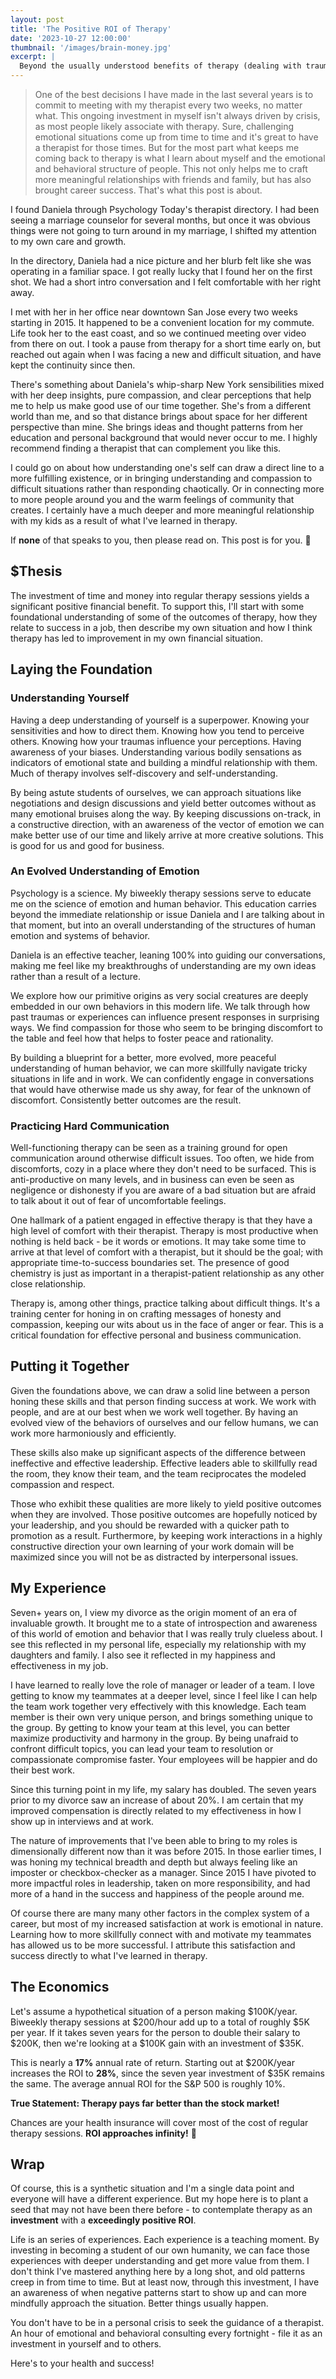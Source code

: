 ```yaml
---
layout: post
title: 'The Positive ROI of Therapy'
date: '2023-10-27 12:00:00'
thumbnail: '/images/brain-money.jpg'
excerpt: |
  Beyond the usually understood benefits of therapy (dealing with trauma, triggers, relationships, etc.), this post presents a thesis that regular therapy yields a positive ROI over traditional investments.
---
```


> One of the best decisions I have made in the last several years is to commit to meeting with my therapist every two weeks, no matter what. This ongoing investment in myself isn't always driven by crisis, as most people likely associate with therapy. Sure, challenging emotional situations come up from time to time and it's great to have a therapist for those times. But for the most part what keeps me coming back to therapy is what I learn about myself and the emotional and behavioral structure of people. This not only helps me to craft more meaningful relationships with friends and family, but has also brought career success. That's what this post is about.

I found Daniela through Psychology Today's therapist directory. I had been seeing a marriage counselor for several months, but once it was obvious things were not going to turn around in my marriage, I shifted my attention to my own care and growth.

In the directory, Daniela had a nice picture and her blurb felt like she was operating in a familiar space. I got really lucky that I found her on the first shot. We had a short intro conversation and I felt comfortable with her right away.

I met with her in her office near downtown San Jose every two weeks starting in 2015. It happened to be a convenient location for my commute. Life took her to the east coast, and so we continued meeting over video from there on out. I took a pause from therapy for a short time early on, but reached out again when I was facing a new and difficult situation, and have kept the continuity since then.

There's something about Daniela's whip-sharp New York sensibilities mixed with her deep insights, pure compassion, and clear perceptions that help me to help us make good use of our time together. She's from a different world than me, and so that distance brings about space for her different perspective than mine. She brings ideas and thought patterns from her education and personal background that would never occur to me. I highly recommend finding a therapist that can complement you like this.

I could go on about how understanding one's self can draw a direct line to a more fulfilling existence, or in bringing understanding and compassion to difficult situations rather than responding chaotically. Or in connecting more to more people around you and the warm feelings of community that creates. I certainly have a much deeper and more meaningful relationship with my kids as a result of what I've learned in therapy.

If **none** of that speaks to you, then please read on. This post is for you. 🤑


## $Thesis

The investment of time and money into regular therapy sessions yields a significant positive financial benefit. To support this, I'll start with some foundational understanding of some of the outcomes of therapy, how they relate to success in a job, then describe my own situation and how I think therapy has led to improvement in my own financial situation.


## Laying the Foundation


### Understanding Yourself

Having a deep understanding of yourself is a superpower. Knowing your sensitivities and how to direct them. Knowing how you tend to perceive others. Knowing how your traumas influence your perceptions. Having awareness of your biases. Understanding various bodily sensations as indicators of emotional state and building a mindful relationship with them. Much of therapy involves self-discovery and self-understanding.

By being astute students of ourselves, we can approach situations like negotiations and design discussions and yield better outcomes without as many emotional bruises along the way. By keeping discussions on-track, in a constructive direction, with an awareness of the vector of emotion we can make better use of our time and likely arrive at more creative solutions. This is good for us and good for business.


### An Evolved Understanding of Emotion

Psychology is a science. My biweekly therapy sessions serve to educate me on the science of emotion and human behavior. This education carries beyond the immediate relationship or issue Daniela and I are talking about in that moment, but into an overall understanding of the structures of human emotion and systems of behavior.

Daniela is an effective teacher, leaning 100% into guiding our conversations, making me feel like my breakthroughs of understanding are my own ideas rather than a result of a lecture. 

We explore how our primitive origins as very social creatures are deeply embedded in our own behaviors in this modern life. We talk through how past traumas or experiences can influence present responses in surprising ways. We find compassion for those who seem to be bringing discomfort to the table and feel how that helps to foster peace and rationality.

By building a blueprint for a better, more evolved, more peaceful understanding of human behavior, we can more skillfully navigate tricky situations in life and in work. We can confidently engage in conversations that would have otherwise made us shy away, for fear of the unknown of discomfort. Consistently better outcomes are the result.


### Practicing Hard Communication

Well-functioning therapy can be seen as a training ground for open communication around otherwise difficult issues. Too often, we hide from discomforts, cozy in a place where they don't need to be surfaced. This is anti-productive on many levels, and in business can even be seen as negligence or dishonesty if you are aware of a bad situation but are afraid to talk about it out of fear of uncomfortable feelings.

One hallmark of a patient engaged in effective therapy is that they have a high level of comfort with their therapist. Therapy is most productive when nothing is held back - be it words or emotions. It may take some time to arrive at that level of comfort with a therapist, but it should be the goal; with appropriate time-to-success boundaries set. The presence of good chemistry is just as important in a therapist-patient relationship as any other close relationship.

Therapy is, among other things, practice talking about difficult things. It's a training center for honing in on crafting messages of honesty and compassion, keeping our wits about us in the face of anger or fear. This is a critical foundation for effective personal and business communication.


## Putting it Together

Given the foundations above, we can draw a solid line between a person honing these skills and that person finding success at work. We work with people, and are at our best when we work well together. By having an evolved view of the behaviors of ourselves and our fellow humans, we can work more harmoniously and efficiently.

These skills also make up significant aspects of the difference between ineffective and effective leadership. Effective leaders able to skillfully read the room, they know their team, and the team reciprocates the modeled compassion and respect.

Those who exhibit these qualities are more likely to yield positive outcomes when they are involved. Those positive outcomes are hopefully noticed by your leadership, and you should be rewarded with a quicker path to promotion as a result. Furthermore, by keeping work interactions in a highly constructive direction your own learning of your work domain will be maximized since you will not be as distracted by interpersonal issues.


## My Experience

Seven+ years on, I view my divorce as the origin moment of an era of invaluable growth. It brought me to a state of  introspection and awareness of this world of emotion and behavior that I was really truly clueless about. I see this reflected in my personal life, especially my relationship with my daughters and family. I also see it reflected in my happiness and effectiveness in my job.

I have learned to really love the role of manager or leader of a team. I love getting to know my teammates at a deeper level, since I feel like I can help the team work together very effectively with this knowledge. Each team member is their own very unique person, and brings something unique to the group. By getting to know your team at this level, you can better maximize productivity and harmony in the group. By being unafraid to confront difficult topics, you can lead your team to resolution or compassionate compromise faster. Your employees will be happier and do their best work.

Since this turning point in my life, my salary has doubled. The seven years prior to my divorce saw an increase of about 20%. I am certain that my improved compensation is directly related to my effectiveness in how I show up in interviews and at work.

The nature of improvements that I've been able to bring to my roles is dimensionally different now than it was before 2015. In those earlier times, I was honing my technical breadth and depth but always feeling like an imposter or checkbox-checker as a manager. Since 2015 I have pivoted to more impactful roles in leadership, taken on more responsibility, and had more of a hand in the success and happiness of the people around me.

Of course there are many many other factors in the complex system of a career, but most of my increased satisfaction at work is emotional in nature. Learning how to more skillfully connect with and motivate my teammates has allowed us to be more successful. I attribute this satisfaction and success directly to what I've learned in therapy.


## The Economics

Let's assume a hypothetical situation of a person making $100K/year. Biweekly therapy sessions at $200/hour add up to a total of roughly $5K per year. If it takes seven years for the person to double their salary to $200K, then we're looking at a $100K gain with an investment of $35K.

This is nearly a **17%** annual rate of return. Starting out at $200K/year increases the ROI to **28%**, since the seven year investment of $35K remains the same. The average annual ROI for the S&P 500 is roughly 10%.

**True Statement: Therapy pays far better than the stock market!**

Chances are your health insurance will cover most of the cost of regular therapy sessions. **ROI approaches infinity!** 🚀


## Wrap

Of course, this is a synthetic situation and I'm a single data point and everyone will have a different experience. But my hope here is to plant a seed that may not have been there before - to contemplate therapy as an **investment** with a **exceedingly positive ROI**.

Life is an series of experiences. Each experience is a teaching moment. By investing in becoming a student of our own humanity, we can face those experiences with deeper understanding and get more value from them. I don't think I've mastered anything here by a long shot, and old patterns creep in from time to time. But at least now, through this investment, I have an awareness of when negative patterns start to show up and can more mindfully approach the situation. Better things usually happen.

You don't have to be in a personal crisis to seek the guidance of a therapist. An hour of emotional and behavioral consulting every fortnight - file it as an investment in yourself and to others. 

Here's to your health and success!

